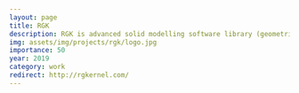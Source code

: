 ```yaml
---
layout: page
title: RGK
description: RGK is advanced solid modelling software library (geometric kernel) developed to use in CAD/CAM/CAE and other PLM applications.
img: assets/img/projects/rgk/logo.jpg
importance: 50
year: 2019
category: work
redirect: http://rgkernel.com/
---
```


